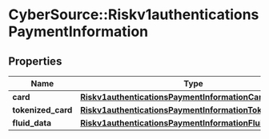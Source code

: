 # CyberSource::Riskv1authenticationsPaymentInformation

## Properties
Name | Type | Description | Notes
------------ | ------------- | ------------- | -------------
**card** | [**Riskv1authenticationsPaymentInformationCard**](Riskv1authenticationsPaymentInformationCard.md) |  | [optional] 
**tokenized_card** | [**Riskv1authenticationsPaymentInformationTokenizedCard**](Riskv1authenticationsPaymentInformationTokenizedCard.md) |  | [optional] 
**fluid_data** | [**Riskv1authenticationsPaymentInformationFluidData**](Riskv1authenticationsPaymentInformationFluidData.md) |  | [optional] 


